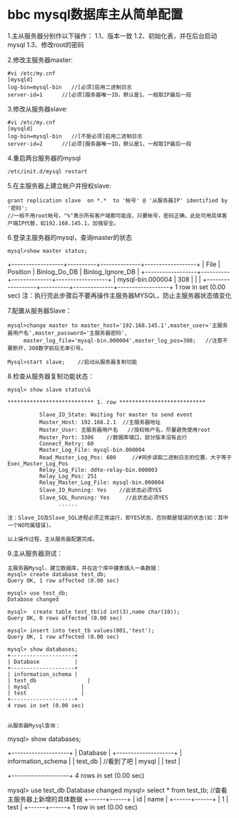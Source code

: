 # bbc mysql数据库主从简单配置

1.主从服务器分别作以下操作：
    1.1、版本一致
    1.2、初始化表，并在后台启动mysql
    1.3、修改root的密码

2.修改主服务器master:

    #vi /etc/my.cnf
    [mysqld]
    log-bin=mysql-bin   //[必须]启用二进制日志
    server-id=1      //[必须]服务器唯一ID，默认是1，一般取IP最后一段

3.修改从服务器slave:

    #vi /etc/my.cnf
    [mysqld]
    log-bin=mysql-bin   //[不是必须]启用二进制日志
    server-id=2      //[必须]服务器唯一ID，默认是1，一般取IP最后一段

4.重启两台服务器的mysql

    /etc/init.d/mysql restart

5.在主服务器上建立帐户并授权slave:

    grant replication slave  on *.*  to '帐号' @ '从服务器IP' identified by '密码';  
    //一般不用root帐号，"%"表示所有客户端都可能连，只要帐号，密码正确，此处可用具体客户端IP代替，如192.168.145.1，加强安全。

6.登录主服务器的mysql，查询master的状态

    mysql>show master status;
   +------------------+----------+--------------+------------------+
   | File             | Position | Binlog_Do_DB | Binlog_Ignore_DB |
   +------------------+----------+--------------+------------------+
   | mysql-bin.000004 |      308 |              |                  |
   +------------------+----------+--------------+------------------+
   1 row in set (0.00 sec)
   注：执行完此步骤后不要再操作主服务器MYSQL，防止主服务器状态值变化

7.配置从服务器Slave：

    mysql>change master to master_host='192.168.145.1',master_user='主服务器用户名',master_password='主服务器密码',
         master_log_file='mysql-bin.000004',master_log_pos=308;   //注意不要断开，308数字前后无单引号。

    Mysql>start slave;    //启动从服务器复制功能

8.检查从服务器复制功能状态：

    mysql> show slave status\G

    *************************** 1. row ***************************

              Slave_IO_State: Waiting for master to send event
              Master_Host: 192.168.2.1  //主服务器地址
              Master_User: 主服务器用户名   //授权帐户名，尽量避免使用root
              Master_Port: 3306    //数据库端口，部分版本没有此行
              Connect_Retry: 60
              Master_Log_File: mysql-bin.000004
              Read_Master_Log_Pos: 600     //#同步读取二进制日志的位置，大于等于Exec_Master_Log_Pos
              Relay_Log_File: ddte-relay-bin.000003
              Relay_Log_Pos: 251
              Relay_Master_Log_File: mysql-bin.000004
              Slave_IO_Running: Yes    //此状态必须YES
              Slave_SQL_Running: Yes     //此状态必须YES
                    ......

    注：Slave_IO及Slave_SQL进程必须正常运行，即YES状态，否则都是错误的状态(如：其中一个NO均属错误)。

    以上操作过程，主从服务器配置完成。

9.主从服务器测试：

    主服务器Mysql，建立数据库，并在这个库中建表插入一条数据：
    mysql> create database test_db;
    Query OK, 1 row affected (0.00 sec)

    mysql> use test_db;
    Database changed

    mysql>  create table test_tb(id int(3),name char(10));
    Query OK, 0 rows affected (0.00 sec)
 
    mysql> insert into test_tb values(001,'test');
    Query OK, 1 row affected (0.00 sec)

    mysql> show databases;
    +--------------------+
    | Database           |
    +--------------------+
    | information_schema |
    | test_db                |
    | mysql                |
    | test                 |
    +--------------------+
    4 rows in set (0.00 sec)


    从服务器Mysql查询：

   mysql> show databases;

   +--------------------+
   | Database               |
   +--------------------+
   | information_schema |
   | test_db                 | //看到了吧
   | mysql                 |
   | test          |

   +--------------------+
   4 rows in set (0.00 sec)

   mysql> use test_db
   Database changed
   mysql> select * from test_tb;           //查看主服务器上新增的具体数据
   +------+------+
   | id   | name |
   +------+------+
   |    1 | test |
   +------+------+
   1 row in set (0.00 sec)
  

